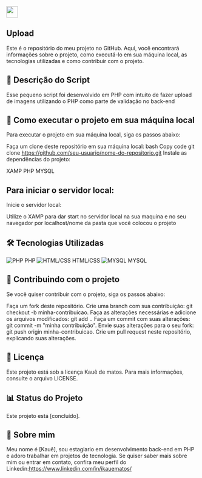 <img src="https://raw.githubusercontent.com/MartinHeinz/MartinHeinz/master/wave.gif" width="30px">

## Upload 
Este é o repositório do meu projeto no GitHub. Aqui, você encontrará informações sobre o projeto, como executá-lo em sua máquina local, as tecnologias utilizadas e como contribuir com o projeto.

## 📝 Descrição do Script
Esse pequeno script foi desenvolvido em PHP com intuito de fazer upload de imagens utilizando o PHP como parte de validação no back-end

## 🚀 Como executar o projeto em sua máquina local

Para executar o projeto em sua máquina local, siga os passos abaixo:

Faça um clone deste repositório em sua máquina local:
bash
Copy code
git clone https://github.com/seu-usuario/nome-do-repositorio.git
Instale as dependências do projeto:

XAMP
PHP
MYSQL

## Para iniciar o servidor local:
Inicie o servidor local:

Utilize o XAMP para dar start no servidor local na sua maquina e no seu navegador por localhost/nome da pasta que você colocou o projeto

## 🛠️ Tecnologias Utilizadas
<img src="https://img.shields.io/badge/-tecnologia%201-007ACC?style=flat-square&logo=technology&logoColor=white" alt="PHP">
PHP
<img src="https://img.shields.io/badge/-tecnologia%202-007ACC?style=flat-square&logo=technology&logoColor=white" alt="HTML/CSS">
HTML/CSS
<img src="https://img.shields.io/badge/-tecnologia%203-007ACC?style=flat-square&logo=technology&logoColor=white" alt="MYSQL">
MYSQL

## 🤝 Contribuindo com o projeto
Se você quiser contribuir com o projeto, siga os passos abaixo:

Faça um fork deste repositório.
Crie uma branch com sua contribuição: git checkout -b minha-contribuicao.
Faça as alterações necessárias e adicione os arquivos modificados: git add ..
Faça um commit com suas alterações: git commit -m "minha contribuição".
Envie suas alterações para o seu fork: git push origin minha-contribuicao.
Crie um pull request neste repositório, explicando suas alterações.

## 📝 Licença
Este projeto está sob a licença Kauê de matos. Para mais informações, consulte o arquivo LICENSE.

## 📊 Status do Projeto
Este projeto está [concluído].

## 📌 Sobre mim
Meu nome é [Kauê], sou estagiario em desenvolvimento back-end em PHP e adoro trabalhar em projetos de tecnologia. Se quiser saber mais sobre mim ou entrar em contato, confira meu perfil do Linkedin:https://www.linkedin.com/in/ikauematos/
